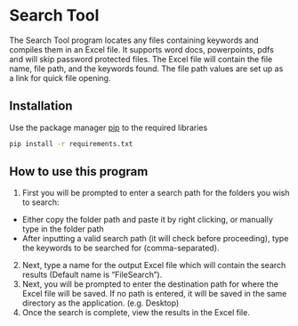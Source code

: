 # Search Tool
The Search Tool program locates any files containing keywords and compiles them in an
Excel file. It supports word docs, powerpoints, pdfs and will skip password protected files.
The Excel file will contain the file name, file path, and the keywords found. The file path
values are set up as a link for quick file opening.

## Installation
Use the package manager [pip](https://pip.pypa.io/en/stable/) to the required libraries

```bash
pip install -r requirements.txt
```

## How to use this program

1. First you will be prompted to enter a search path for the folders you wish to search:
* Either copy the folder path and paste it by right clicking, or manually type in
the folder path
* After inputting a valid search path (it will check before proceeding), type the
keywords to be searched for (comma-separated).
2. Next, type a name for the output Excel file which will contain the search results
(Default name is “FileSearch”).
3. Next, you will be prompted to enter the destination path for where the Excel file will
be saved. If no path is entered, it will be saved in the same directory as the
application. (e.g. Desktop)
4. Once the search is complete, view the results in the Excel file.
